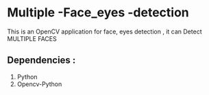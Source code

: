 # Multiple -Face_eyes -detection

This is an OpenCV application for face, eyes detection , 
it can Detect MULTIPLE FACES
 
## Dependencies :

1. Python
2. Opencv-Python

